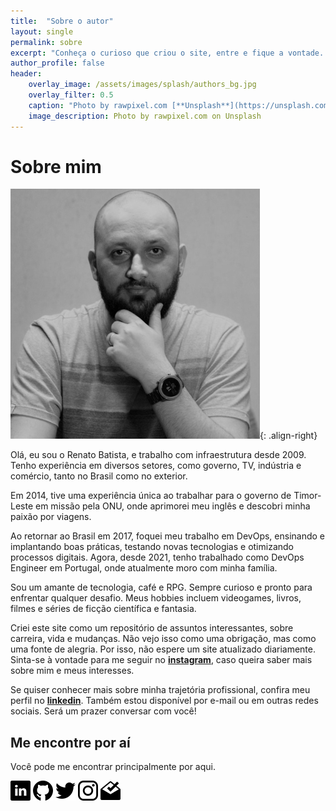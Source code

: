```yaml
---
title:  "Sobre o autor"
layout: single
permalink: sobre
excerpt: "Conheça o curioso que criou o site, entre e fique a vontade. ;)"
author_profile: false
header:
    overlay_image: /assets/images/splash/authors_bg.jpg
    overlay_filter: 0.5
    caption: "Photo by rawpixel.com [**Unsplash**](https://unsplash.com/photos/EF8Jr-uPS2Y)"
    image_description: Photo by rawpixel.com on Unsplash
---
```

# Sobre mim

![Renato Batista](/assets/images/authors/renato_batista_400px.jpg){: .align-right}

Olá, eu sou o Renato Batista, e trabalho com infraestrutura desde 2009. Tenho experiência em diversos setores, como governo, TV, indústria e comércio, tanto no Brasil como no exterior.

Em 2014, tive uma experiência única ao trabalhar para o governo de Timor-Leste em missão pela ONU, onde aprimorei meu inglês e descobri minha paixão por viagens.

Ao retornar ao Brasil em 2017, foquei meu trabalho em DevOps, ensinando e implantando boas práticas, testando novas tecnologias e otimizando processos digitais. Agora, desde 2021, tenho trabalhado como DevOps Engineer em Portugal, onde atualmente moro com minha família.

Sou um amante de tecnologia, café e RPG. Sempre curioso e pronto para enfrentar qualquer desafio. Meus hobbies incluem videogames, livros, filmes e séries de ficção científica e fantasia.

Criei este site como um repositório de assuntos interessantes, sobre carreira, vida e mudanças. Não vejo isso como uma obrigação, mas como uma fonte de alegria. Por isso, não espere um site atualizado diariamente. Sinta-se à vontade para me seguir no [**instagram**](https://instagram.com/zenatuz), caso queira saber mais sobre mim e meus interesses.


Se quiser conhecer mais sobre minha trajetória profissional, confira meu perfil no [**linkedin**](https://linkedin.com/in/zenatuz). Também estou disponível por e-mail ou em outras redes sociais. Será um prazer conversar com você!

## Me encontre por aí
Você pode me encontrar principalmente por aqui.

[![image](/assets/images/icons/32px/linkedin.png)](https://linkedin.com/in/zenatuz)  [![image](/assets/images/icons/32px/github.png)](https://github.com/zenatuz)  [![image](/assets/images/icons/32px/twitter.png)](https://twitter.com/zenatuz)  [![image](/assets/images/icons/32px/instagram.png)](https://instagram.com/zenatuz)  [![image](/assets/images/icons/32px/inbox.png)](mailto:contato@renatobatista.com.br)

